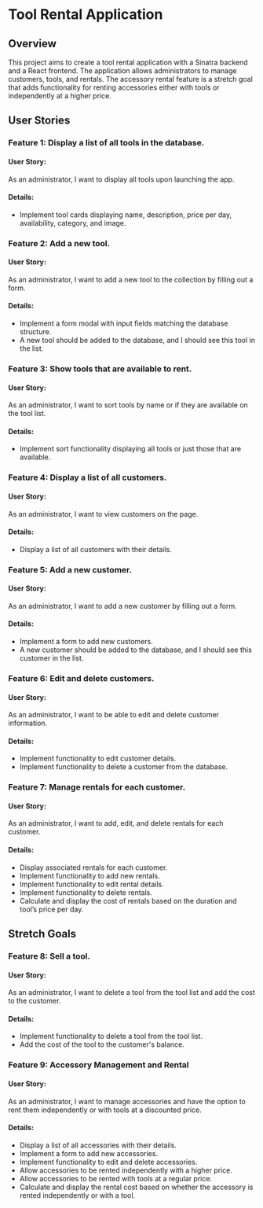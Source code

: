 # Tool Rental Application

## Overview
This project aims to create a tool rental application with a Sinatra backend and a React frontend. The application allows administrators to manage customers, tools, and rentals. The accessory rental feature is a stretch goal that adds functionality for renting accessories either with tools or independently at a higher price.

## User Stories

### Feature 1: Display a list of all tools in the database.

#### User Story:
As an administrator, I want to display all tools upon launching the app.

#### Details:
- Implement tool cards displaying name, description, price per day, availability, category, and image.

### Feature 2: Add a new tool.

#### User Story:
As an administrator, I want to add a new tool to the collection by filling out a form.

#### Details:
- Implement a form modal with input fields matching the database structure.
- A new tool should be added to the database, and I should see this tool in the list.

### Feature 3: Show tools that are available to rent.

#### User Story:
As an administrator, I want to sort tools by name or if they are available on the tool list.

#### Details:
- Implement sort functionality displaying all tools or just those that are available.

### Feature 4: Display a list of all customers.

#### User Story:
As an administrator, I want to view customers on the page.

#### Details:
- Display a list of all customers with their details.

### Feature 5: Add a new customer.

#### User Story:
As an administrator, I want to add a new customer by filling out a form.

#### Details:
- Implement a form to add new customers.
- A new customer should be added to the database, and I should see this customer in the list.

### Feature 6: Edit and delete customers.

#### User Story:
As an administrator, I want to be able to edit and delete customer information.

#### Details:
- Implement functionality to edit customer details.
- Implement functionality to delete a customer from the database.

### Feature 7: Manage rentals for each customer.

#### User Story:
As an administrator, I want to add, edit, and delete rentals for each customer.

#### Details:
- Display associated rentals for each customer.
- Implement functionality to add new rentals.
- Implement functionality to edit rental details.
- Implement functionality to delete rentals.
- Calculate and display the cost of rentals based on the duration and tool’s price per day.

## Stretch Goals

### Feature 8: Sell a tool.

#### User Story:
As an administrator, I want to delete a tool from the tool list and add the cost to the customer.

#### Details:
- Implement functionality to delete a tool from the tool list.
- Add the cost of the tool to the customer's balance.

### Feature 9: Accessory Management and Rental

#### User Story:
As an administrator, I want to manage accessories and have the option to rent them independently or with tools at a discounted price.

#### Details:
- Display a list of all accessories with their details.
- Implement a form to add new accessories.
- Implement functionality to edit and delete accessories.
- Allow accessories to be rented independently with a higher price.
- Allow accessories to be rented with tools at a regular price.
- Calculate and display the rental cost based on whether the accessory is rented independently or with a tool.
